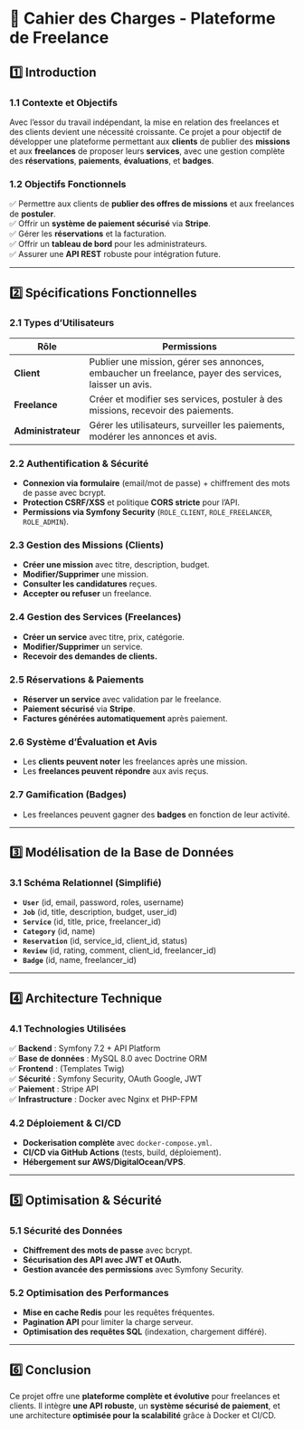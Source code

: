 # 📜 Cahier des Charges - Plateforme de Freelance

## **1️⃣ Introduction**

### **1.1 Contexte et Objectifs**

Avec l’essor du travail indépendant, la mise en relation des freelances et des clients devient une nécessité croissante. Ce projet a pour objectif de développer une plateforme permettant aux **clients** de publier des **missions** et aux **freelances** de proposer leurs **services**, avec une gestion complète des **réservations**, **paiements**, **évaluations**, et **badges**.

### **1.2 Objectifs Fonctionnels**

✅ Permettre aux clients de **publier des offres de missions** et aux freelances de **postuler**.  
✅ Offrir un **système de paiement sécurisé** via **Stripe**.  
✅ Gérer les **réservations** et la facturation.  
✅ Offrir un **tableau de bord** pour les administrateurs.  
✅ Assurer une **API REST** robuste pour intégration future.

---

## **2️⃣ Spécifications Fonctionnelles**

### **2.1 Types d’Utilisateurs**

| Rôle               | Permissions                                                                                           |
| ------------------ | ----------------------------------------------------------------------------------------------------- |
| **Client**         | Publier une mission, gérer ses annonces, embaucher un freelance, payer des services, laisser un avis. |
| **Freelance**      | Créer et modifier ses services, postuler à des missions, recevoir des paiements.                      |
| **Administrateur** | Gérer les utilisateurs, surveiller les paiements, modérer les annonces et avis.                       |

### **2.2 Authentification & Sécurité**

- **Connexion via formulaire** (email/mot de passe) + chiffrement des mots de passe avec bcrypt.
- **Protection CSRF/XSS** et politique **CORS stricte** pour l’API.
- **Permissions via Symfony Security** (`ROLE_CLIENT`, `ROLE_FREELANCER`, `ROLE_ADMIN`).

### **2.3 Gestion des Missions (Clients)**

- **Créer une mission** avec titre, description, budget.
- **Modifier/Supprimer** une mission.
- **Consulter les candidatures** reçues.
- **Accepter ou refuser** un freelance.

### **2.4 Gestion des Services (Freelances)**

- **Créer un service** avec titre, prix, catégorie.
- **Modifier/Supprimer** un service.
- **Recevoir des demandes de clients.**

### **2.5 Réservations & Paiements**

- **Réserver un service** avec validation par le freelance.
- **Paiement sécurisé** via **Stripe**.
- **Factures générées automatiquement** après paiement.

### **2.6 Système d’Évaluation et Avis**

- Les **clients peuvent noter** les freelances après une mission.
- Les **freelances peuvent répondre** aux avis reçus.

### **2.7 Gamification (Badges)**

- Les freelances peuvent gagner des **badges** en fonction de leur activité.

---

## **3️⃣ Modélisation de la Base de Données**

### **3.1 Schéma Relationnel (Simplifié)**

- **`User`** (id, email, password, roles, username)
- **`Job`** (id, title, description, budget, user_id)
- **`Service`** (id, title, price, freelancer_id)
- **`Category`** (id, name)
- **`Reservation`** (id, service_id, client_id, status)
- **`Review`** (id, rating, comment, client_id, freelancer_id)
- **`Badge`** (id, name, freelancer_id)

---

## **4️⃣ Architecture Technique**

### **4.1 Technologies Utilisées**

✅ **Backend** : Symfony 7.2 + API Platform  
✅ **Base de données** : MySQL 8.0 avec Doctrine ORM  
✅ **Frontend** : (Templates Twig)  
✅ **Sécurité** : Symfony Security, OAuth Google, JWT  
✅ **Paiement** : Stripe API  
✅ **Infrastructure** : Docker avec Nginx et PHP-FPM

### **4.2 Déploiement & CI/CD**

- **Dockerisation complète** avec `docker-compose.yml`.
- **CI/CD via GitHub Actions** (tests, build, déploiement).
- **Hébergement sur AWS/DigitalOcean/VPS**.

---

## **5️⃣ Optimisation & Sécurité**

### **5.1 Sécurité des Données**

- **Chiffrement des mots de passe** avec bcrypt.
- **Sécurisation des API avec JWT et OAuth.**
- **Gestion avancée des permissions** avec Symfony Security.

### **5.2 Optimisation des Performances**

- **Mise en cache Redis** pour les requêtes fréquentes.
- **Pagination API** pour limiter la charge serveur.
- **Optimisation des requêtes SQL** (indexation, chargement différé).

---

## **6️⃣ Conclusion**

Ce projet offre une **plateforme complète et évolutive** pour freelances et clients. Il intègre **une API robuste**, un **système sécurisé de paiement**, et une architecture **optimisée pour la scalabilité** grâce à Docker et CI/CD.
